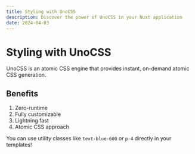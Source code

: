 ```yaml
---
title: Styling with UnoCSS
description: Discover the power of UnoCSS in your Nuxt application
date: 2024-04-03
---
```


# Styling with UnoCSS

UnoCSS is an atomic CSS engine that provides instant, on-demand atomic CSS generation.

## Benefits

1. Zero-runtime
2. Fully customizable
3. Lightning fast
4. Atomic CSS approach

You can use utility classes like `text-blue-600` or `p-4` directly in your templates!
